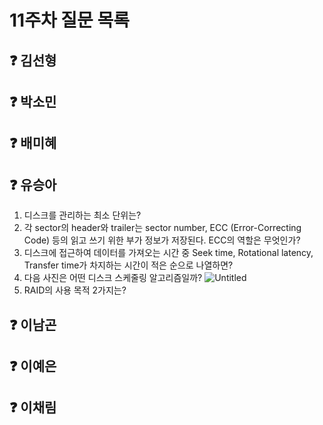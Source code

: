 # 11주차 질문 목록

## ❓ 김선형


## ❓ 박소민


## ❓ 배미혜


## ❓ 유승아

1. 디스크를 관리하는 최소 단위는?
2. 각 sector의 header와 trailer는 sector number, ECC (Error-Correcting Code) 등의 읽고 쓰기 위한 부가 정보가 저장된다. ECC의 역할은 무엇인가?
3. 디스크에 접근하여 데이터를 가져오는 시간 중 Seek time, Rotational latency, Transfer time가 차지하는 시간이 적은 순으로 나열하면?
4. 다음 사진은 어떤 디스크 스케줄링 알고리즘일까?
![Untitled](https://user-images.githubusercontent.com/68517303/228928242-3008e855-c89e-439f-9327-f6dfacdcb311.png)
5. RAID의 사용 목적 2가지는?

## ❓ 이남곤


## ❓ 이예은


## ❓ 이채림
